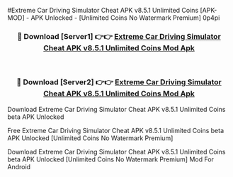 #Extreme Car Driving Simulator Cheat APK v8.5.1 Unlimited Coins [APK-MOD] - APK Unlocked - [Unlimited Coins No Watermark Premium] 0p4pi



<div align="center">

<h3>🔴 Download [Server1] 👉👉 <a href="https://momento.my/?title=Extreme_Car_Driving_Simulator_Cheat_APK_v8.5.1_Unlimited_Coins">Extreme Car Driving Simulator Cheat APK v8.5.1 Unlimited Coins Mod Apk</a></h3><br>

<h3>🔴 Download [Server2] 👉👉 <a href="https://momento.my/?title=Extreme_Car_Driving_Simulator_Cheat_APK_v8.5.1_Unlimited_Coins">Extreme Car Driving Simulator Cheat APK v8.5.1 Unlimited Coins Mod Apk</a></h3>
</div>



Download Extreme Car Driving Simulator Cheat APK v8.5.1 Unlimited Coins beta APK Unlocked

Free Extreme Car Driving Simulator Cheat APK v8.5.1 Unlimited Coins beta APK Unlocked [Unlimited Coins No Watermark Premium]

Download Extreme Car Driving Simulator Cheat APK v8.5.1 Unlimited Coins beta APK Unlocked [Unlimited Coins No Watermark Premium] Mod For Android
